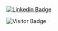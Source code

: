 [![Linkedin Badge](https://img.shields.io/badge/-ThiagoZen-blue?style=flat-square&logo=Linkedin&logoColor=white&link=https://www.linkedin.com/in/thiago-zen-7a4bab215/)](https://www.linkedin.com/in/thiago-zen-7a4bab215/)

![Visitor Badge](https://visitor-badge.laobi.icu/badge?page_id=ThiagoZen.ThiagoZen)
